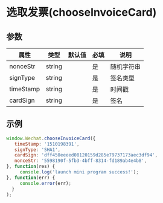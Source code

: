 # 选取发票(chooseInvoiceCard)





## 参数

| 属性      | 类型   | 默认值 | 必填 | 说明       |
| --------- | ------ | ------ | ---- | ---------- |
| nonceStr  | string |        | 是   | 随机字符串 |
| signType  | string |        | 是   | 签名类型   |
| timeStamp | string |        | 是   | 时间戳     |
| cardSign  | string |        | 是   | 签名       |



##  示例

```javascript
window.Wechat.chooseInvoiceCard({
   timeStamp: '1510198391', 
   signType: 'SHA1',
   cardSign: 'dff450eeeed08120159d285e79737173aec3df94',
   nonceStr: '5598190f-5fb3-4bff-8314-fd189ab4e4b8',
}, function(res) {
     console.log('launch mini program success!');
}, function(err) {
     console.error(err);
  }
);
```
